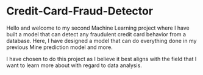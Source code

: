 # Credit-Card-Fraud-Detector

Hello and welcome to my second Machine Learning project where I have built a model that can detect any fraudulent credit card behavior from a database. Here, I have designed a model that can do everything done in my previous Mine prediction model and more.

I have chosen to do this project as I believe it best aligns with the field that I want to learn more about with regard to data analysis. 
